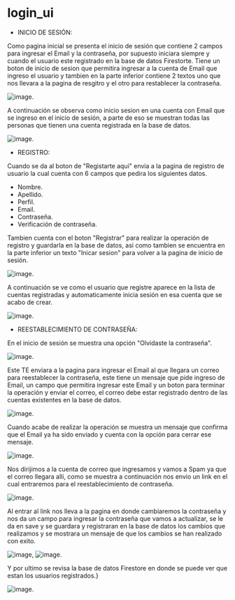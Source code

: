 # login_ui

- INICIO DE SESIÓN:

Como pagina inicial se presenta el inicio de sesión que contiene 2 campos para ingresar el Email y la contraseña, por supuesto iniciara siempre y cuando el usuario este registrado en la base de datos Firestorte. Tiene un boton de inicio de sesion que permitira ingresar a la cuenta de Email que ingreso el usuario y tambien en la parte inferior contiene 2 textos uno que nos llevara a la pagina de resgitro y el otro para restablecer la contraseña.

![image](https://user-images.githubusercontent.com/101755814/198275348-5aba0033-bad7-411a-8b6f-b52781dde8cd.png).

A continuación se observa como inicio sesion en una cuenta con Email que se ingreso en el inicio de sesión, a parte de eso se muestran todas las personas que tienen una cuenta registrada en la base de datos.

![image](https://user-images.githubusercontent.com/101755814/198275967-476dffe9-fbe2-49e0-a471-b2e5f58c2831.png).

- REGISTRO:

Cuando se da al boton de "Registarte aqui" envia a la pagina de registro de usuario la cual cuenta con 6 campos que pedira los siguientes datos.

- Nombre.
- Apellido.
- Perfil.
- Email.
- Contraseña.
- Verificación de contraseña.

Tambien cuenta con el boton "Registrar" para realizar la operación de registro y guardarla en la base de datos, asi como tambien se encuentra en la parte inferior un texto "Inicar sesion" para volver a la pagina de inicio de sesión.

![image](https://user-images.githubusercontent.com/101755814/198281571-a9a0521f-b573-44f0-a1ff-b844e9faa25d.png).

A continuación se ve como el usuario que registre aparece en la lista de cuentas registradas y automaticamente inicia sesión en esa cuenta que se acabo de crear.

![image](https://user-images.githubusercontent.com/101755814/198282853-db029d84-e7bd-4d16-a16e-cd61f17fc0ed.png).

- REESTABLECIMIENTO DE CONTRASEÑA:

En el inicio de sesión se muestra una opción "Olvidaste la contraseña".

![image](https://user-images.githubusercontent.com/101755814/198283931-ee9f3992-81cf-4c5e-84fb-7ec5b4bdcaf2.png).

Este TE enviara a la pagina para ingresar el Email al que llegara un correo para reestablecer la contraseña, este tiene un mensaje que pide ingreso de Email, un campo que permitira ingresar este Email y un boton para terminar la operación y enviar el correo, el correo debe estar registrado dentro de las cuentas existentes en la base de datos.

![image](https://user-images.githubusercontent.com/101755814/198284533-61b398c2-b920-4c5a-bb65-35f536204bd0.png).

Cuando acabe de realizar la operación se muestra un mensaje que confirma que el Email ya ha sido enviado y cuenta con la opción para cerrar ese mensaje.

![image](https://user-images.githubusercontent.com/101755814/198284824-fde7d14e-c002-4fdf-83c1-973d60f1c8e6.png).

Nos dirijimos a la cuenta de correo que ingresamos y vamos a Spam ya que el correo llegara alli, como se muestra a continuación nos envio un link en el cual entraremos para el reestablecimiento de contraseña.

![image](https://user-images.githubusercontent.com/101755814/198285283-4a8a34a9-0cff-4169-b2db-c923f95a3bd7.png).

Al entrar al link nos lleva a la pagina en donde cambiaremos la contraseña y nos da un campo para ingresar la contraseña que vamos a actualizar, se le da en save y se guardara y registraran en la base de datos los cambios que realizamos y se mostrara un mensaje de que los cambios se han realizado con exito.

![image](https://user-images.githubusercontent.com/101755814/198285758-ea445436-0e24-44be-956d-681adfe2c889.png), ![image](https://user-images.githubusercontent.com/101755814/198285808-77672dee-2044-4e69-a602-b1a26b2aa0e9.png).

Y por ultimo se revisa la base de datos Firestore en donde se puede ver que estan los usuarios registrados.}

![image](https://user-images.githubusercontent.com/101755814/198286201-c2d7b3db-347a-404a-825e-a0a6290d6d68.png).














